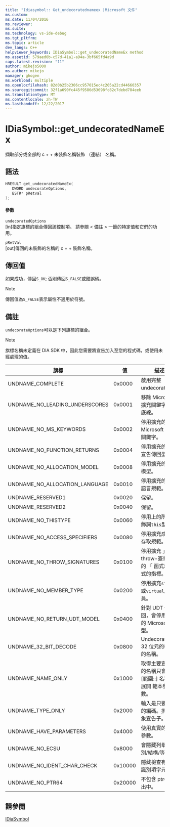 ```yaml
---
title: "Idiasymbol:: Get_undecoratednameex |Microsoft 文件"
ms.custom: 
ms.date: 11/04/2016
ms.reviewer: 
ms.suite: 
ms.technology: vs-ide-debug
ms.tgt_pltfrm: 
ms.topic: article
dev_langs: C++
helpviewer_keywords: IDiaSymbol::get_undecoratedNameEx method
ms.assetid: 579aed0b-c57d-41a1-a94a-3bf665fd4a9d
caps.latest.revision: "11"
author: mikejo5000
ms.author: mikejo
manager: ghogen
ms.workload: multiple
ms.openlocfilehash: 82d0b25b2306cc957015ec4c205a22cd44660357
ms.sourcegitcommit: 32f1a690fc445f9586d53698fc82c7debd784eeb
ms.translationtype: MT
ms.contentlocale: zh-TW
ms.lasthandoff: 12/22/2017
---
```

# <a name="idiasymbolgetundecoratednameex"></a>IDiaSymbol::get_undecoratedNameEx
擷取部分或全部的 c + + 未裝飾名稱裝飾 （連結） 名稱。  
  
## <a name="syntax"></a>語法  
  
```C++  
HRESULT get_undecoratedNameEx(   
   DWORD undecorateOptions,  
   BSTR* pRetval  
);  
```  
  
#### <a name="parameters"></a>參數  
 `undecoratedOptions`  
 [in]指定旗標的組合傳回該控制項。 請參閱 < 備註 > 一節的特定值和它們的功用。  
  
 `pRetVal`  
 [out]傳回的未裝飾的名稱的 c + + 裝飾名稱。  
  
## <a name="return-value"></a>傳回值  
 如果成功，傳回`S_OK`; 否則傳回`S_FALSE`或錯誤碼。  
  
> [!NOTE]
>  傳回值為`S_FALSE`表示屬性不適用於符號。  
  
## <a name="remarks"></a>備註  
 `undecorateOptions`可以是下列旗標的組合。  
  
> [!NOTE]
>  旗標名稱未定義在 DIA SDK 中，因此您需要將宣告加入至您的程式碼，或使用未經處理的值。  
  
|旗標|值|描述|  
|----------|-----------|-----------------|  
|UNDNAME_COMPLETE|0x0000|啟用完整 undecoration。|  
|UNDNAME_NO_LEADING_UNDERSCORES|0x0001|移除 Microsoft 擴充關鍵字前置底線。|  
|UNDNAME_NO_MS_KEYWORDS|0x0002|停用擴充的 Microsoft 擴充關鍵字。|  
|UNDNAME_NO_FUNCTION_RETURNS|0x0004|停用擴充的主要宣告傳回型別。|  
|UNDNAME_NO_ALLOCATION_MODEL|0x0008|停用擴充的宣告模型。|  
|UNDNAME_NO_ALLOCATION_LANGUAGE|0x0010|停用擴充的宣告語言規範。|  
|UNDNAME_RESERVED1|0x0020|保留。|  
|UNDNAME_RESERVED2|0x0040|保留。|  
|UNDNAME_NO_THISTYPE|0x0060|停用上的所有修飾詞`this`型別。|  
|UNDNAME_NO_ACCESS_SPECIFIERS|0x0080|停用擴充成員的存取規範。|  
|UNDNAME_NO_THROW_SIGNATURES|0x0100|停用擴充 」 throw-簽章中的 「 函式和函式的指標。|  
|UNDNAME_NO_MEMBER_TYPE|0x0200|停用擴充`static`或`virtual`成員。|  
|UNDNAME_NO_RETURN_UDT_MODEL|0x0400|針對 UDT 傳回，會停用擴充的 Microsoft 模型。|  
|UNDNAME_32_BIT_DECODE|0x0800|Undecorates 32 位元的裝飾的名稱。|  
|UNDNAME_NAME_ONLY|0x1000|取得主要宣告; 的名稱只會傳回 [範圍::] 名稱。  展開 範本參數。|  
|UNDNAME_TYPE_ONLY|0x2000|輸入是只要類型的編碼。撰寫抽象宣告子。|  
|UNDNAME_HAVE_PARAMETERS|0x4000|使用真實的樣板參數。|  
|UNDNAME_NO_ECSU|0x8000|會隱藏列舉/類別/結構/等位。|  
|UNDNAME_NO_IDENT_CHAR_CHECK|0x10000|隱藏檢查有效的識別項字元。|  
|UNDNAME_NO_PTR64|0x20000|不包含 ptr64 輸出中。|  
  
## <a name="see-also"></a>請參閱  
 [IDiaSymbol](../../debugger/debug-interface-access/idiasymbol.md)